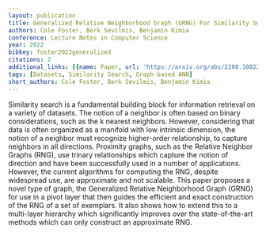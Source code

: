 ```yaml
---
layout: publication
title: Generalized Relative Neighborhood Graph (GRNG) For Similarity Search
authors: Cole Foster, Berk Sevilmis, Benjamin Kimia
conference: Lecture Notes in Computer Science
year: 2022
bibkey: foster2022generalized
citations: 2
additional_links: [{name: Paper, url: 'https://arxiv.org/abs/2208.10022'}]
tags: [Datasets, Similarity Search, Graph-based ANN]
short_authors: Cole Foster, Berk Sevilmis, Benjamin Kimia
---
```

Similarity search is a fundamental building block for information retrieval
on a variety of datasets. The notion of a neighbor is often based on binary
considerations, such as the k nearest neighbors. However, considering that data
is often organized as a manifold with low intrinsic dimension, the notion of a
neighbor must recognize higher-order relationship, to capture neighbors in all
directions. Proximity graphs, such as the Relative Neighbor Graphs (RNG), use
trinary relationships which capture the notion of direction and have been
successfully used in a number of applications. However, the current algorithms
for computing the RNG, despite widespread use, are approximate and not
scalable. This paper proposes a novel type of graph, the Generalized Relative
Neighborhood Graph (GRNG) for use in a pivot layer that then guides the
efficient and exact construction of the RNG of a set of exemplars. It also
shows how to extend this to a multi-layer hierarchy which significantly
improves over the state-of-the-art methods which can only construct an
approximate RNG.